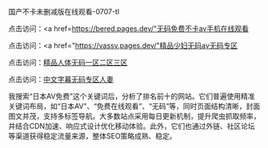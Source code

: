
国产不卡未删减版在线观看-0707-tl


点击访问：<a href=https://bered.pages.dev/"无码免费不卡av手机在线观看</a>

点击访问：<a href="https://vassv.pages.dev/"精品少妇无码av无码专区</a>

点击访问：<a href="https://gsd-agv.pages.dev/">精品人体无码一区二区三区</a>

点击访问：<a href="https://fdhf-454.pages.dev/">中文字幕无码专区人妻</a>

我搜索“日本AV免费”这个关键词后，分析了排名前十的网站。它们普遍使用精准关键词布局，如“日本AV”、“免费在线观看”、“无码”等，同时页面结构清晰，封面图文并茂，支持多标签导航。大多数站点采用每日更新机制，提升爬虫抓取频率，并结合CDN加速、响应式设计优化移动体验。此外，它们也通过外链、社区论坛等渠道获得稳定流量来源，整体SEO策略成熟、稳定。






<span style="display:none;">[Canonical link](https://github.com/tt20250707/tt008 ）</span>
